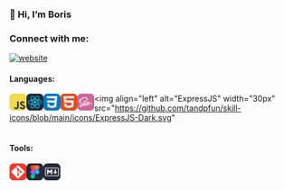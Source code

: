 ### :hugs: Hi, I’m Boris

### Connect with me:
[![website](https://github.com/gauravghongde/social-icons/blob/master/SVG/Color/LinkedIN.svg)](https://www.linkedin.com/in/borisjaou)


#### Languages:
<img align="left" alt="JavaScript" width="30px" src="https://github.com/tandpfun/skill-icons/blob/main/icons/JavaScript.svg" />

<img align="left" alt="React" width="30px" src="https://github.com/tandpfun/skill-icons/blob/main/icons/React-Dark.svg" />

<img align="left" alt="CSS" width="30px" src="https://github.com/tandpfun/skill-icons/blob/main/icons/CSS.svg" />

<img align="left" alt="HTML" width="30px" src="https://github.com/tandpfun/skill-icons/blob/main/icons/HTML.svg" />

<img align="left" alt="Sass" width="30px" src="https://github.com/tandpfun/skill-icons/blob/main/icons/Sass.svg" />

<img align="left" alt="ExpressJS" width="30px" src="https://github.com/tandpfun/skill-icons/blob/main/icons/ExpressJS-Dark.svg"   
<br/>

#### Tools:
<img align="left" alt="Git" width="30px" src="https://github.com/tandpfun/skill-icons/blob/main/icons/Git.svg" />

<img align="left" alt="Figma" width="30px" src="https://github.com/tandpfun/skill-icons/blob/main/icons/Figma-Dark.svg" />

<img align="left" alt="Md" width="30px" src="https://github.com/tandpfun/skill-icons/blob/main/icons/Markdown-Dark.svg" />


<!---
Borisjaou/Borisjaou is a ✨ special ✨ repository because its `README.md` (this file) appears on your GitHub profile.
You can click the Preview link to take a look at your changes.
--->
